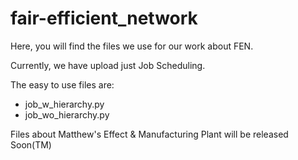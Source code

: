 # fair-efficient_network

Here, you will find the files we use for our work about FEN.

Currently, we have upload just Job Scheduling.

The easy to use files are:

* job_w_hierarchy.py
* job_wo_hierarchy.py

Files about Matthew's Effect & Manufacturing Plant will be released Soon(TM)
